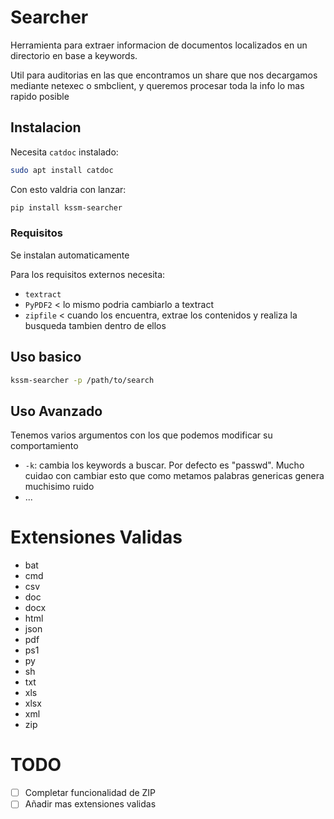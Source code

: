 # Searcher

Herramienta para extraer informacion de documentos localizados en un directorio en base a keywords.

Util para auditorias en las que encontramos un share que nos decargamos mediante netexec o smbclient, y queremos procesar toda la info lo mas rapido posible

## Instalacion

Necesita `catdoc` instalado:

```bash
sudo apt install catdoc
```

Con esto valdria con lanzar:

```bash
pip install kssm-searcher
```

### Requisitos

Se instalan automaticamente

Para los requisitos externos necesita:
- `textract`
- `PyPDF2` < lo mismo podria cambiarlo a textract
- `zipfile` < cuando los encuentra, extrae los contenidos y realiza la busqueda tambien dentro de ellos

## Uso basico

```bash
kssm-searcher -p /path/to/search
```

## Uso Avanzado

Tenemos varios argumentos con los que podemos modificar su comportamiento

- `-k`: cambia los keywords a buscar. Por defecto es "passwd". Mucho cuidao con cambiar esto que como metamos palabras genericas genera muchisimo ruido
- ...

# Extensiones Validas

- bat
- cmd
- csv
- doc
- docx
- html
- json
- pdf
- ps1
- py
- sh
- txt
- xls
- xlsx
- xml
- zip

# TODO

- [ ] Completar funcionalidad de ZIP
- [ ] Añadir mas extensiones validas